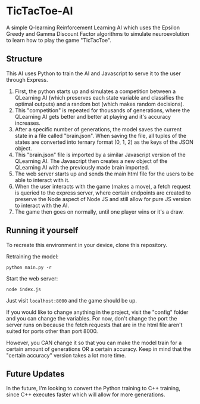 # TicTacToe-AI
A simple Q-learning Reinforcement Learning AI which uses the Epsilon Greedy and Gamma Discount Factor algorithms to simulate neuroevolution to learn how to play the game "TicTacToe".




## Structure

This AI uses Python to train the AI and Javascript to serve it to the user through Express.

1. First, the python starts up and simulates a competition between a QLearning AI (which preserves each state variable and classifies the optimal outputs) and a random bot (which makes random decisions).
2. This "competition" is repeated for thousands of generations, where the QLearning AI gets better and better at playing and it's accuracy increases.
3. After a specific number of generations, the model saves the current state in a file called "brain.json". When saving the file, all tuples of the states are converted into ternary format (0, 1, 2) as the keys of the JSON object.
4. This "brain.json" file is imported by a similar Javascript version of the QLearning AI. The Javascript then creates a new object of the QLearning AI with the previously made brain imported.
5. The web server starts up and sends the main html file for the users to be able to interact with it.
6. When the user interacts with the game (makes a move), a fetch request is queried to the express server, where certain endpoints are created to preserve the Node aspect of Node JS and still allow for pure JS version to interact with the AI.
7. The game then goes on normally, until one player wins or it's a draw.



## Running it yourself


To recreate this environment in your device, clone this repository.

Retraining the model:

```
python main.py -r
```



Start the web server:

```
node index.js
```


Just visit ```localhost:8000``` and the game should be up.


If you would like to change anything in the project, visit the "config" folder and you can change the variables. For now, don't change the port the server runs on because the fetch requests that are in the html file aren't suited for ports other than port 8000.

However, you CAN change it so that you can make the model train for a certain amount of generations OR a certain accuracy. Keep in mind that the "certain accuracy" version takes a lot more time.



## Future Updates


In the future, I'm looking to convert the Python training to C++ training, since C++ executes faster which will allow for more generations.
